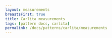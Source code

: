 ```yaml
---
layout: measurements
breastsFirst: true
title: Carlita measurements
tags: [pattern docs, carlita]
permalink: /docs/patterns/carlita/measurements
---
```

